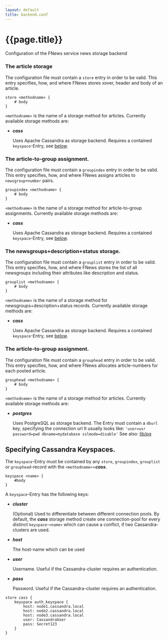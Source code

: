 ```yaml
---
layout: default
title: backend.conf
---
```


# {{page.title}}
Configuration of the FNews service news storage backend

### The article storage

The configuration file must contain a `store` entry in order to be valid.
This entry specifies, how, and where FNews stores xover, header and body of an article.

```
store <methodname> {
	# body
}
```

`<methodname>` is the name of a storage method for articles. Currently available storage methods are:

* __*cass*__

  Uses Apache Cassandra as storage backend. Requires a contained `keyspace`-Entry, see [below](#keyspace).

### The article-to-group assignment.

The configuration file must contain a `groupindex` entry in order to be valid.
This entry specifies, how, and where FNews assigns articles to `newsgroup+number` pairs.

```
groupindex <methodname> {
	# body
}
```

`<methodname>` is the name of a storage method for article-to-group assignments. Currently available storage methods are:

* __*cass*__

  Uses Apache Cassandra as storage backend. Requires a contained `keyspace`-Entry, see [below](#keyspace).

### The newsgroups+description+status storage.

The configuration file must contain a `grouplist` entry in order to be valid.
This entry specifies, how, and where FNews stores the list of all newsgroups
including their attributes like description and status.

```
grouplist <methodname> {
	# body
}
```

`<methodname>` is the name of a storage method for newsgroups+description+status records. Currently available storage methods are:

* __*cass*__

  Uses Apache Cassandra as storage backend. Requires a contained `keyspace`-Entry, see [below](#keyspace).

### The article-to-group assignment.

The configuration file must contain a `grouphead` entry in order to be valid.
This entry specifies, how, and where FNews allocates article-numbers for each posted article.

```
grouphead <methodname> {
	# body
}
```

`<methodname>` is the name of a storage method for articles. Currently available storage methods are:

* __*postgres*__

  Uses PostgreSQL as storage backend. The Entry must contain a `dburl` key, specifying the connection url
  It usually looks like: `'user=usr password=pwd dbname=mydatabase sslmode=disable'`
  See also: [lib/pq](https://godoc.org/github.com/lib/pq)


## Specifying Cassandra Keyspaces.

The `keyspace`<a name="keyspace">-</a>Entry must be contained by any `store`,
`groupindex`, `grouplist` or `grouphead`-record with the `<methodname>`=__*cass*__.

```
keyspace <name> {
	#body
}
```

A `keyspace`-Entry has the following keys:

* __*cluster*__

  (Optional) Used to differentiate between different connection pools. By default, the
  __*cass*__ storage method create one connection-pool for every distinct `keyspace`-`<name>`
  which can cause a conflict, if two Cassandra-clusters are used.

* __*host*__

  The host-name which can be used

* __*user*__

  Username. Useful if the Cassandra-cluster requires an authentication.

* __*pass*__

  Password. Useful if the Cassandra-cluster requires an authentication.

```
store cass {
	keyspace auth_keyspace {
		host: node1.cassandra.local
		host: node2.cassandra.local
		host: node3.cassandra.local
		user: CassandraUser
		pass: Secret123
	}
}
```

